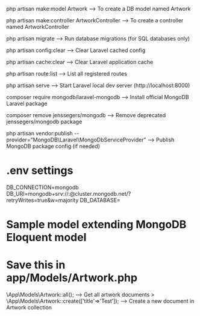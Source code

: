 php artisan make:model Artwork              --> To create a DB model named Artwork

php artisan make:controller ArtworkController  --> To create a controller named ArtworkController

php artisan migrate                          --> Run database migrations (for SQL databases only)

php artisan config:clear                     --> Clear Laravel cached config

php artisan cache:clear                      --> Clear Laravel application cache

php artisan route:list                       --> List all registered routes

php artisan serve                            --> Start Laravel local dev server (http://localhost:8000)

composer require mongodb/laravel-mongodb     --> Install official MongoDB Laravel package

composer remove jenssegers/mongodb           --> Remove deprecated jenssegers/mongodb package

php artisan vendor:publish --provider="MongoDB\Laravel\MongoDbServiceProvider"   --> Publish MongoDB package config (if needed)

# .env settings
DB_CONNECTION=mongodb
DB_URI=mongodb+srv://<username>:<password>@cluster.mongodb.net/<database>?retryWrites=true&w=majority
DB_DATABASE=<database>

# Sample model extending MongoDB Eloquent model
# Save this in app/Models/Artwork.php
<?php
namespace App\Models;
use MongoDB\Laravel\Eloquent\Model as Eloquent;

class Artwork extends Eloquent
{
    protected $fillable = ['title', 'description', 'artist', 'year', 'price'];
}

# Use Tinker to test DB connection and queries
php artisan tinker
> \App\Models\Artwork::all();                    --> Get all artwork documents

> \App\Models\Artwork::create(['title'=>'Test']);  --> Create a new document in Artwork collection